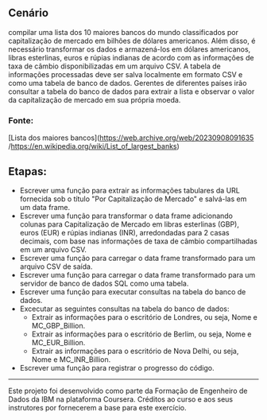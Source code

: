 

## Cenário
  compilar uma lista dos 10 maiores bancos do mundo classificados por capitalização de mercado em bilhões de dólares americanos. Além disso, é necessário transformar os dados e armazená-los em dólares americanos, libras esterlinas, euros e rúpias indianas de acordo com as informações de taxa de câmbio disponibilizadas em um arquivo CSV. A tabela de informações processadas deve ser salva localmente em formato CSV e como uma tabela de banco de dados. Gerentes de diferentes países irão consultar a tabela do banco de dados para extrair a lista e observar o valor da capitalização de mercado em sua própria moeda.

### Fonte:
  [Lista dos maiores bancos](https://web.archive.org/web/20230908091635 /https://en.wikipedia.org/wiki/List_of_largest_banks)

## Etapas:

* Escrever uma função para extrair as informações tabulares da URL fornecida sob o título "Por Capitalização de Mercado" e salvá-las em um data frame.
* Escrever uma função para transformar o data frame adicionando colunas para Capitalização de Mercado em libras esterlinas (GBP), euros (EUR) e rúpias indianas (INR), arredondadas para 2 casas decimais, com base nas informações de taxa de câmbio compartilhadas em um arquivo CSV.
* Escrever uma função para carregar o data frame transformado para um arquivo CSV de saída.
* Escrever uma função para carregar o data frame transformado para um servidor de banco de dados SQL como uma tabela.
* Escrever uma função para executar consultas na tabela do banco de dados.
* Excecutar as seguintes consultas na tabela do banco de dados:
  - Extrair as informações para o escritório de Londres, ou seja, Nome e MC_GBP_Billion.
  - Extrair as informações para o escritório de Berlim, ou seja, Nome e MC_EUR_Billion.
  - Extrair as informações para o escritório de Nova Delhi, ou seja, Nome e MC_INR_Billion.
* Escrever uma função para registrar o progresso do código.

---
Este projeto foi desenvolvido como parte da Formação de Engenheiro de Dados da IBM na plataforma Coursera. Créditos ao curso e aos seus instrutores por fornecerem a base para este exercício.





